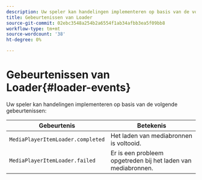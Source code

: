 ```yaml
---
description: Uw speler kan handelingen implementeren op basis van de volgende gebeurtenissen
title: Gebeurtenissen van Loader
source-git-commit: 02ebc3548a254b2a6554f1ab34afbb3ea5f09bb8
workflow-type: tm+mt
source-wordcount: '38'
ht-degree: 0%

---
```


# Gebeurtenissen van Loader{#loader-events}

Uw speler kan handelingen implementeren op basis van de volgende gebeurtenissen:

| Gebeurtenis | Betekenis |
|---|---|
| `MediaPlayerItemLoader.completed` | Het laden van mediabronnen is voltooid. |
| `MediaPlayerItemLoader.failed` | Er is een probleem opgetreden bij het laden van mediabronnen. |
